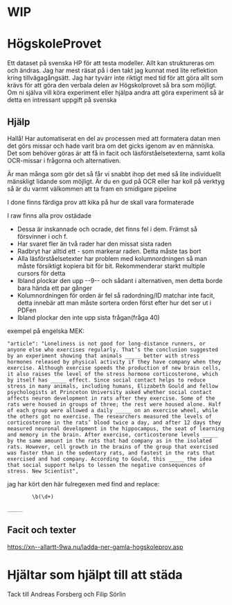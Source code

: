 # WIP

# HögskoleProvet
 Ett dataset på svenska HP för att testa modeller. Allt kan struktureras om och ändras. Jag har mest räsat på i den takt jag kunnat med lite reflektion kring tillvägagångsätt. Jag har tyvärr inte riktigt med tid för att göra allt som krävs för att göra den verbala delen av Högskolprovet så bra som möjligt. Om ni själva vill köra experiment eller hjälpa andra att göra experiment så är detta en intressant uppgift på svenska
 
## Hjälp

Hallå!
Har automatiserat en del av processen med att formatera datan men det görs missar och hade varit bra om det gicks igenom av en människa. Det som behöver göras är att få in facit och läsförståelsetexterna, samt kolla OCR-missar i frågorna och alternativen.
  
Är man många som gör det så får vi snabbt ihop det med så lite individuellt mänskligt lidande som möjligt. Är du en gud på OCR eller har koll på verktyg så är du varmt välkommen att ta fram en smidigare pipeline

I done finns färdiga prov att kika på hur de skall vara formaterade

I raw finns alla prov ostädade

- Dessa är inskannade och ocrade, det finns fel i dem. Främst så försvinner i och f.
- Har svaret fler än två rader har den missat sista raden
- Radbryt har alltid ett - som markerar raden. Detta måste tas bort
- Alla läsförståelsetexter har problem med kolumnordningen så man måste försiktigt kopiera bit för bit. Rekommenderar starkt  multiple cursors för detta
- Ibland plockar den upp --9-- och sådant i alternativen, men detta borde bara hända ett par gånger
- Kolumnordningen för orden är fel så radordning/ID matchar inte facit, detta innebär att man måste sortera orden först efter hur det ser ut i PDFen
- Ibland plockar den inte upp sista frågan(fråga 40)

exempel på engelska MEK:
```
"article": "Loneliness is not good for long-distance runners, or anyone else who exercises regularly. That’s the conclusion suggested by an experiment showing that animals _____ better with stress hormones released by physical activity if they have company when they exercise. Although exercise speeds the production of new brain cells, it also raises the level of the stress hormone corticosterone, which by itself has _____ effect. Since social contact helps to reduce stress in many animals, including humans, Elizabeth Gould and fellow psychologists at Princeton University asked whether social contact affects neuron development in rats after they exercise. Some of the rats were housed in groups of three; the rest were housed alone. Half of each group were allowed a daily _____ on an exercise wheel, while the others got no exercise. The researchers measured the levels of corticosterone in the rats’ blood twice a day, and after 12 days they measured neuronal development in the hippocampus, the seat of learning and memory in the brain. After exercise, corticosterone levels _____ by the same amount in the rats that had company as in the isolated rats. However, cell growth in the brains of the group that exercised was faster than in the sedentary rats, and fastest in the rats that exercised and had company. According to Gould, this _____ the idea that social support helps to lessen the negative consequences of stress. New Scientist",
```

jag har kört den här fulregexen med find and replace:
```
        \b(\d+)        
```
```
_____
```
 
## Facit och texter
https://xn--allartt-9wa.nu/ladda-ner-gamla-hogskoleprov.asp



# Hjältar som hjälpt till att städa
Tack till Andreas Forsberg och Filip Sörlin


